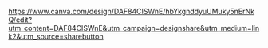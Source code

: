 https://www.canva.com/design/DAF84CISWnE/hbYkgnddyuUMuky5nErNkQ/edit?utm_content=DAF84CISWnE&utm_campaign=designshare&utm_medium=link2&utm_source=sharebutton
